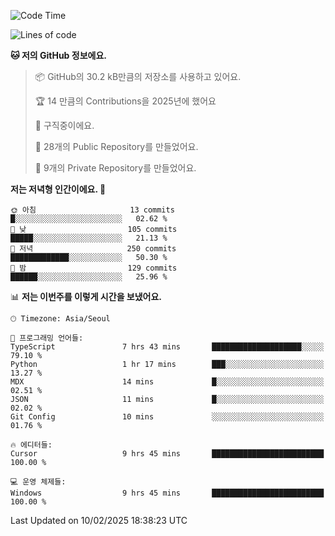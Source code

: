   <!--START_SECTION:waka-->
![Code Time](http://img.shields.io/badge/Code%20Time-1%2C004%20hrs%2018%20mins-blue)

![Lines of code](https://img.shields.io/badge/%EC%A0%80%EB%8A%94%20%EC%97%AC%ED%83%9C%EA%B9%8C%EC%A7%80%20-782.5%20thousand%20%EC%A4%84%EC%9D%98%20%EC%BD%94%EB%93%9C%EB%A5%BC%20%EC%9E%91%EC%84%B1%ED%96%88%EC%96%B4%EC%9A%94.-blue)

**🐱 저의 GitHub 정보에요.** 

> 📦 GitHub의 30.2 kB만큼의 저장소를 사용하고 있어요. 
 > 
> 🏆 14 만큼의 Contributions을 2025년에 했어요
 > 
> 💼 구직중이에요.
 > 
> 📜 28개의 Public Repository를 만들었어요. 
 > 
> 🔑 9개의 Private Repository를 만들었어요. 
 > 
**저는 저녁형 인간이에요. 🦉** 

```text
🌞 아침                     13 commits          █░░░░░░░░░░░░░░░░░░░░░░░░   02.62 % 
🌆 낮　                     105 commits         █████░░░░░░░░░░░░░░░░░░░░   21.13 % 
🌃 저녁                     250 commits         █████████████░░░░░░░░░░░░   50.30 % 
🌙 밤　                     129 commits         ██████░░░░░░░░░░░░░░░░░░░   25.96 % 
```


📊 **저는 이번주를 이렇게 시간을 보냈어요.** 

```text
🕑︎ Timezone: Asia/Seoul

💬 프로그래밍 언어들: 
TypeScript               7 hrs 43 mins       ████████████████████░░░░░   79.10 % 
Python                   1 hr 17 mins        ███░░░░░░░░░░░░░░░░░░░░░░   13.27 % 
MDX                      14 mins             █░░░░░░░░░░░░░░░░░░░░░░░░   02.51 % 
JSON                     11 mins             █░░░░░░░░░░░░░░░░░░░░░░░░   02.02 % 
Git Config               10 mins             ░░░░░░░░░░░░░░░░░░░░░░░░░   01.76 % 

🔥 에디터들: 
Cursor                   9 hrs 45 mins       █████████████████████████   100.00 % 

💻 운영 체제들: 
Windows                  9 hrs 45 mins       █████████████████████████   100.00 % 
```


 Last Updated on 10/02/2025 18:38:23 UTC
<!--END_SECTION:waka-->
